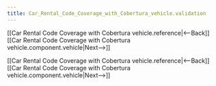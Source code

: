 ```yaml
---
title: Car_Rental_Code_Coverage_with_Cobertura_vehicle.validation
---
```

[[Car Rental Code Coverage with Cobertura vehicle.reference|<--Back]]  [[Car Rental Code Coverage with Cobertura vehicle.component.vehicle|Next-->]]


[[Car Rental Code Coverage with Cobertura vehicle.reference|<--Back]]  [[Car Rental Code Coverage with Cobertura vehicle.component.vehicle|Next-->]]
